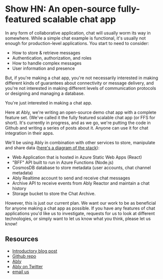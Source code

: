 # Show HN: An open-source fully-featured scalable chat app

In any form of collaborative application, chat will usually worm its way in somewhere. While a simple chat example is functional, it's usually not enough for production-level applications. You start to need to consider:

* How to store & retrieve messages
* Authentication, authorization, and roles
* How to handle complex messages
* User information and presence

But, if you're making a chat app, you're not necessarily interested in making different kinds of guarantees about connectivity or message delivery, and you're not interested in making different levels of communication protocols or designing and managing a database. 

You're just interested in making a chat app. 

Here at Ably, we're writing an open-source demo chat app with a complete feature set. (We've called it the fully featured scalable chat app (or FFS for short). It's currently in progress, and as we go, we're putting the code in Github and writing a series of posts about it. Anyone can use it for chat integration in their apps. 
 
We'll be using Ably in combination with other services to store, manipulate and share data ([here's a diagram of the stack](https://ik.imagekit.io/ably/ghost/prod/2021/11/fully-scalable-chat-app-architecture.png?tr=w-1520)):

* Web Application that is hosted in Azure Static Web Apps (React)
* "BFF" API built to run in Azure Functions (Node.js)
* CosmosDB database to store metadata (user accounts, chat channel metadata)
* Ably Realtime account to send and receive chat messages
* Archive API to receive events from Ably Reactor and maintain a chat history
* Storage bucket to store the Chat Archive.

However, this is just our current plan. We want our work to be as beneficial for anyone making a chat app as possible. If you have any features of chat applications you'd like us to investigate, requests for us to look at different technologies, or simply want to let us know what you think, please let us know!

## Resources

* [Introductory blog post](https://ably.com/blog/fully-featured-scalable-chat-app)
* [Github repo](https://github.com/ably-labs/fully-featured-scalable-chat-app)
* [Ably](https://www.ably.com)
* [Ably on Twitter](https://twitter.com/ablyrealtime)
* [email us](mailto:devrel@ably.com)
